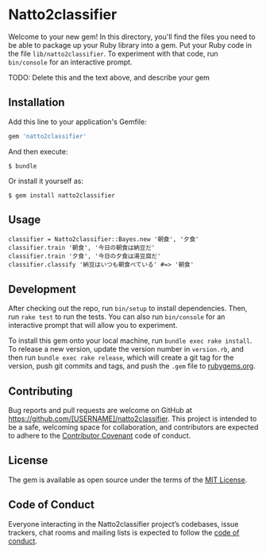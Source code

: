 # Natto2classifier

Welcome to your new gem! In this directory, you'll find the files you need to be able to package up your Ruby library into a gem. Put your Ruby code in the file `lib/natto2classifier`. To experiment with that code, run `bin/console` for an interactive prompt.

TODO: Delete this and the text above, and describe your gem

## Installation

Add this line to your application's Gemfile:

```ruby
gem 'natto2classifier'
```

And then execute:

    $ bundle

Or install it yourself as:

    $ gem install natto2classifier

## Usage

```
classifier = Natto2classifier::Bayes.new '朝食', '夕食'
classifier.train '朝食', '今日の朝食は納豆だ'
classifier.train '夕食', '今日の夕食は湯豆腐だ'
classifier.classify '納豆はいつも朝食べている' #=> '朝食'
```

## Development

After checking out the repo, run `bin/setup` to install dependencies. Then, run `rake test` to run the tests. You can also run `bin/console` for an interactive prompt that will allow you to experiment.

To install this gem onto your local machine, run `bundle exec rake install`. To release a new version, update the version number in `version.rb`, and then run `bundle exec rake release`, which will create a git tag for the version, push git commits and tags, and push the `.gem` file to [rubygems.org](https://rubygems.org).

## Contributing

Bug reports and pull requests are welcome on GitHub at https://github.com/[USERNAME]/natto2classifier. This project is intended to be a safe, welcoming space for collaboration, and contributors are expected to adhere to the [Contributor Covenant](http://contributor-covenant.org) code of conduct.

## License

The gem is available as open source under the terms of the [MIT License](https://opensource.org/licenses/MIT).

## Code of Conduct

Everyone interacting in the Natto2classifier project’s codebases, issue trackers, chat rooms and mailing lists is expected to follow the [code of conduct](https://github.com/[USERNAME]/natto2classifier/blob/master/CODE_OF_CONDUCT.md).
